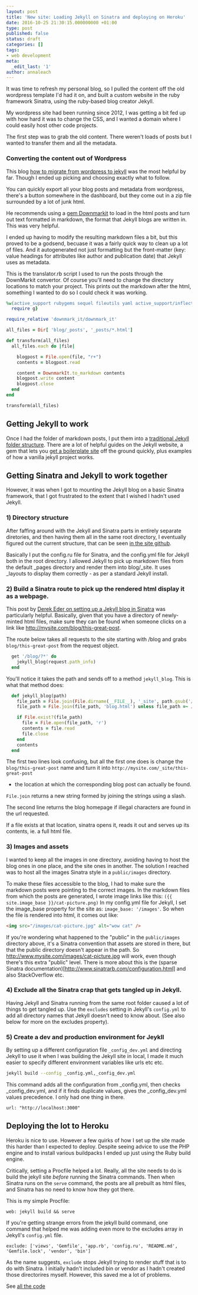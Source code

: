 ```yaml
---
layout: post
title: 'New site: Loading Jekyll on Sinatra and deploying on Heroku'
date: 2016-10-25 21:30:15.000000000 +01:00
type: post
published: false
status: draft
categories: []
tags:
- web development
meta:
  _edit_last: '1'
author: annaleach
---
```


It was time to refresh my personal blog, so I pulled the content off the old wordpress template I'd had it on, 
and built a custom website in the ruby framework Sinatra, using the ruby-based blog creator Jekyll.

<!--excerpt-->

My wordpress site had been running since 2012, I was getting a bit fed up with how hard it was to change the CSS, and I 
wanted a domain where I could easily host other code projects.  

The first step was to grab the old content. There weren't loads of posts but I wanted to transfer them and all the metadata. 

### Converting the content out of Wordpress

This blog [how to migrate from wordpress to jekyll](http://vitobotta.com/how-to-migrate-from-wordpress-to-jekyll/) was the most helpful by far. 
Though I ended up picking and choosing exactly what to follow. 

You can quickly export all your blog posts and metadata from wordpress, there's a button somewhere in the dashboard, 
but they come out in a zip file surrounded by a lot of junk html. 

He recommends using a [gem Downmarkit](https://github.com/cousine/downmark_it) to load in the html posts and turn out text formatted in markdown, the format that Jekyll blogs 
are written in. This was very helpful. 

I ended up having to modify the resulting markdown files a bit, but this proved to be a godsend, becuase it was a fairly quick way 
to clean up a lot of files. And it autogenerated not just formatting but the front-matter (key: value headings for attributes 
like author and publication date) that Jekyll uses as metadata.

This is the translator.rb script I used to run the posts through the DownMarkit convertor. Of course you'll need to change the directory locations
to match your project. This prints out the markdown after the html, something I wanted to do so I could check it was working.  

```ruby 
%w(active_support rubygems sequel fileutils yaml active_support/inflector).each{ | g |
  require g}

require_relative 'downmark_it/downmark_it'

all_files = Dir[ 'blog/_posts', '_posts/*.html']

def transform(all_files)
  all_files.each do |file|

    blogpost = File.open(file, "r+")
    contents = blogpost.read

    content = DownmarkIt.to_markdown contents
    blogpost.write content
    blogpost.close
  end
end

transform(all_files)
```

## Getting Jekyll to work 

Once I had the folder of markdown posts, I put them into a [traditional Jekyll folder structure](https://jekyllrb.com/docs/structure/). 
There are a lot of helpful guides on the Jekyll website, a gem that lets you [get a boilerplate site](https://jekyllrb.com/docs/quickstart/) off the ground quickly,
 plus examples of how a vanilla jekyll project works. 

## Getting Sinatra and Jekyll to work together 

However, it was when I got to mounting the Jekyll blog on a basic Sinatra framework, that I got frustrated to the extent
 that I wished I hadn't used Jekyll. 

### 1) Directory structure 

After faffing around with the Jekyll and Sinatra parts in entirely separate diretories, and then having them all in the same 
root directory, I eventually figured out the current structure, that can be seen [in the site github](https://github.com/ajwl/ps1). 

Basically I put the config.ru file for Sinatra, and the config.yml file for Jekyll both in the root directory. I allowed 
Jekyll to pick up markdown files from the default _pages directory and render them into blog/_site. It uses 
_layouts to display them correctly - as per a standard Jekyll install. 


### 2) Build a Sinatra route to pick up the rendered html display it as a webpage. 

This post by [Derek Eder on setting up a Jekyll blog in Sinatra](http://derekeder.com/blog/hello-world-setting-up-a-jekyll-blog-in-sinatra)
was particularly helpful. Basically, given that you have a directory of newly-minted html files, make sure they can be found when someone
clicks on a link like http://mysite.com/blog/this-great-post.

The route below takes all requests to the site starting with /blog and grabs  `blog/this-great-post` from the request object. 

```ruby
  get '/blog/?*' do
    jekyll_blog(request.path_info)
  end
```

You'll notice it takes the path and sends off to a method `jekyll_blog`. This is what that method does:

```ruby
  def jekyll_blog(path)
    file_path = File.join(File.dirname(__FILE__), '_site', path.gsub('/blog', ''))
    file_path = File.join(file_path, 'blog.html') unless file_path =~ /\.[a-z]+$/i

    if File.exist?(file_path)
      file = File.open(file_path, 'r')
      contents = file.read
      file.close
    end
    contents
  end

```
The first two lines look confusing, but all the first one does is change the `blog/this-great-post` name and turn it into 
`http://mysite.com/_site/this-great-post`
- the location at which the corresponding blog post can actually be found. 

`File.join` returns a new string formed by joining the strings using a slash.  

The second line returns the blog homepage if illegal characters are found in the url requested. 

If a file exists at that location, sinatra opens it, reads it out and serves up its contents, ie. a full html file. 

### 3) Images and assets 
I wanted to keep all the images in one directory, avoiding having to host the blog ones in one place, and the site ones in another. 
The solution I reached was to host all the images Sinatra style in a `public/images` directory. 

To make these files accessible to the blog, I had to make sure the markdown posts were pointing to the correct images. 
In the markdown files from which the posts are generated, I wrote image links like this: `({{ site.image_base }}/cat-picture.png)`
In my config.yml file for Jekyll, I set the image_base property for the site as: `image_base: '/images'`. So when the file is 
rendered into html, it comes out like: 
```html
<img src="/images/cat-picture.jpg" alt="wow cat" />
```
If you're wondering what happened to the "public" in the `public/images` directory above, it's a Sinatra convention that assets are 
stored in there, but that the public directory doesn't appear in the path. So http://www.mysite.com/images/cat-picture.jpg will work,
even though there's this extra "public" level. There is more about this is the (sparse Sinatra documentation)[http://www.sinatrarb.com/configuration.html]
 and also StackOverflow etc. 

### 4) Exclude all the Sinatra crap that gets tangled up in Jekyll.

Having Jekyll and Sinatra running from the same root folder caused a lot of things to get tangled up. 
Use the `excludes` setting in Jekyll's `config.yml` to add all directory names that Jekyll doesn't need to know about. (See 
also below for more on the excludes property).

### 5) Create a dev and production environment for Jeykll
By setting up a different configuration file `_config_dev.yml` and directing Jekyll to use it when I was building the Jekyll
site in local, I made it much easier to specify different environment variables like urls etc etc. 

```bash
jekyll build --config _config.yml,_config_dev.yml
```
This command adds all the configuration from _config.yml, then checks _config_dev.yml, and if it finds duplicate values, 
 gives the _config_dev.yml values precedence. I only had one thing in there. 
 
 ```
url: "http://localhost:3000"
```

## Deploying the lot to Heroku 

Heroku is nice to use. However a few quirks of how I set up the site made this harder 
than I expected to deploy. Despite seeing advice to use the PHP engine and to install various buildpacks 
I ended up just using the Ruby build engine. 

Critically, setting a Procfile helped a lot. Really, all the site needs to do is build the jekyll site *before* running the 
 Sinatra commands. Then when Sinatra runs on the `serve` command, the posts are all prebuilt as html files, and Sinatra has no need to know how 
 they got there. 

This is my simple Procfile:

```
web: jekyll build && serve
```

If you're getting strange errors from the jekyll build command, one command that helped me was adding even more to
the excludes array in Jekyll's `config.yml` file.

```
exclude: ['views', 'Gemfile', 'app.rb', 'config.ru', 'README.md', 'Gemfile.lock', 'vendor', 'bin']
```

As the name suggests, `exclude` stops Jekyll trying to render stuff that is to do with Sinatra. I initially hadn't included
bin or vendor as I hadn't created those directorires myself. However, this saved me a lot of problems.


See [all the code](https://github.com/ajwl/ps1) 
